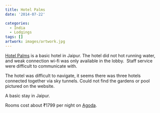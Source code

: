 ```yaml
---
title: Hotel Palms
date: '2014-07-22'

categories:
  - India
  - Lodgings
tags: []
artwork: images/artwork.jpg
---
```


[Hotel Palms](https://www.agoda.com/en-in/hotel-palms-jaipur/hotel/jaipur-in.html?cid=1649959 "Agoda: Hotel Palms") is a basic hotel in Jaipur. The hotel did not hot running water, and weak connection wi-fi was only available in the lobby.  Staff service were difficult to communicate with.

The hotel was difficult to navigate, it seems there was three hotels connected together via sky tunnels. Could not find the gardens or pool pictured on the website.

A basic stay in Jaipur.

Rooms cost about ₹1799 per night on [Agoda](https://www.agoda.com/en-in/hotel-palms-jaipur/hotel/jaipur-in.html?cid=1649959 "Agoda: Hotel Palms").
